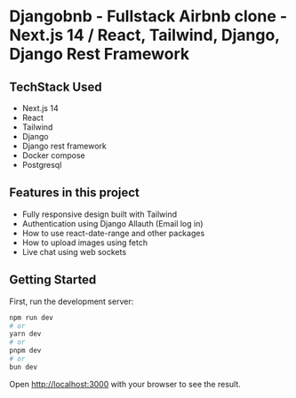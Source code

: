 # Djangobnb - Fullstack Airbnb clone - Next.js 14 / React, Tailwind, Django, Django Rest Framework


## TechStack Used

- Next.js 14
- React
- Tailwind
- Django
- Django rest framework
- Docker compose
- Postgresql


## Features in this project

- Fully responsive design built with Tailwind
- Authentication using Django Allauth (Email log in)
- How to use react-date-range and other packages
- How to upload images using fetch
- Live chat using web sockets

## Getting Started

First, run the development server:

```bash
npm run dev
# or
yarn dev
# or
pnpm dev
# or
bun dev
```

Open [http://localhost:3000](http://localhost:3000) with your browser to see the result.



